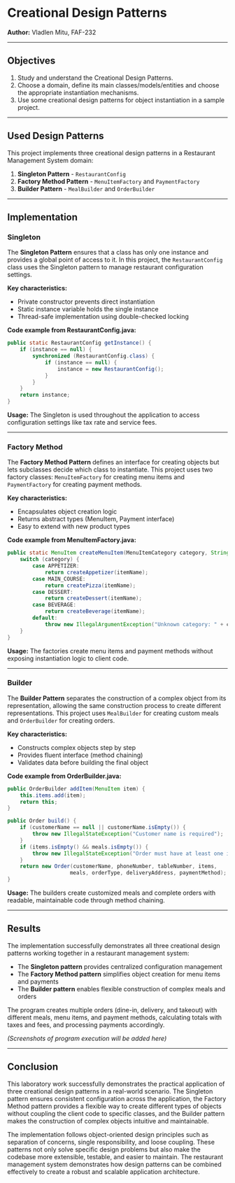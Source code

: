 # Creational Design Patterns

**Author:** Vladlen Mitu, FAF-232

---

## Objectives

1. Study and understand the Creational Design Patterns.
2. Choose a domain, define its main classes/models/entities and choose the appropriate instantiation mechanisms.
3. Use some creational design patterns for object instantiation in a sample project.

---

## Used Design Patterns

This project implements three creational design patterns in a Restaurant Management System domain:

1. **Singleton Pattern** - `RestaurantConfig`
2. **Factory Method Pattern** - `MenuItemFactory` and `PaymentFactory`
3. **Builder Pattern** - `MealBuilder` and `OrderBuilder`

---

## Implementation

### Singleton

The **Singleton Pattern** ensures that a class has only one instance and provides a global point of access to it. In this project, the `RestaurantConfig` class uses the Singleton pattern to manage restaurant configuration settings.

**Key characteristics:**
- Private constructor prevents direct instantiation
- Static instance variable holds the single instance
- Thread-safe implementation using double-checked locking

**Code example from RestaurantConfig.java:**

```java
public static RestaurantConfig getInstance() {
    if (instance == null) {
        synchronized (RestaurantConfig.class) {
            if (instance == null) {
                instance = new RestaurantConfig();
            }
        }
    }
    return instance;
}
```

**Usage:** The Singleton is used throughout the application to access configuration settings like tax rate and service fees.

---

### Factory Method

The **Factory Method Pattern** defines an interface for creating objects but lets subclasses decide which class to instantiate. This project uses two factory classes: `MenuItemFactory` for creating menu items and `PaymentFactory` for creating payment methods.

**Key characteristics:**
- Encapsulates object creation logic
- Returns abstract types (MenuItem, Payment interface)
- Easy to extend with new product types

**Code example from MenuItemFactory.java:**

```java
public static MenuItem createMenuItem(MenuItemCategory category, String itemName) {
    switch (category) {
        case APPETIZER:
            return createAppetizer(itemName);
        case MAIN_COURSE:
            return createPizza(itemName);
        case DESSERT:
            return createDessert(itemName);
        case BEVERAGE:
            return createBeverage(itemName);
        default:
            throw new IllegalArgumentException("Unknown category: " + category);
    }
}
```

**Usage:** The factories create menu items and payment methods without exposing instantiation logic to client code.

---

### Builder

The **Builder Pattern** separates the construction of a complex object from its representation, allowing the same construction process to create different representations. This project uses `MealBuilder` for creating custom meals and `OrderBuilder` for creating orders.

**Key characteristics:**
- Constructs complex objects step by step
- Provides fluent interface (method chaining)
- Validates data before building the final object

**Code example from OrderBuilder.java:**

```java
public OrderBuilder addItem(MenuItem item) {
    this.items.add(item);
    return this;
}

public Order build() {
    if (customerName == null || customerName.isEmpty()) {
        throw new IllegalStateException("Customer name is required");
    }
    if (items.isEmpty() && meals.isEmpty()) {
        throw new IllegalStateException("Order must have at least one item");
    }
    return new Order(customerName, phoneNumber, tableNumber, items, 
                    meals, orderType, deliveryAddress, paymentMethod);
}
```

**Usage:** The builders create customized meals and complete orders with readable, maintainable code through method chaining.

---

## Results

The implementation successfully demonstrates all three creational design patterns working together in a restaurant management system:

- The **Singleton pattern** provides centralized configuration management
- The **Factory Method pattern** simplifies object creation for menu items and payments
- The **Builder pattern** enables flexible construction of complex meals and orders

The program creates multiple orders (dine-in, delivery, and takeout) with different meals, menu items, and payment methods, calculating totals with taxes and fees, and processing payments accordingly.

_(Screenshots of program execution will be added here)_

---

## Conclusion

This laboratory work successfully demonstrates the practical application of three creational design patterns in a real-world scenario. The Singleton pattern ensures consistent configuration across the application, the Factory Method pattern provides a flexible way to create different types of objects without coupling the client code to specific classes, and the Builder pattern makes the construction of complex objects intuitive and maintainable.

The implementation follows object-oriented design principles such as separation of concerns, single responsibility, and loose coupling. These patterns not only solve specific design problems but also make the codebase more extensible, testable, and easier to maintain. The restaurant management system demonstrates how design patterns can be combined effectively to create a robust and scalable application architecture.

